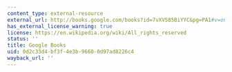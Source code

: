 ```yaml
---
content_type: external-resource
external_url: http://books.google.com/books?id=7vXV585BiYYC&pg=PA1#v=onepage
has_external_license_warning: true
license: https://en.wikipedia.org/wiki/All_rights_reserved
status: ''
title: Google Books
uid: 0d2c33d4-bf3f-4e3b-9660-0d97ad8226c4
wayback_url: ''
---
```


